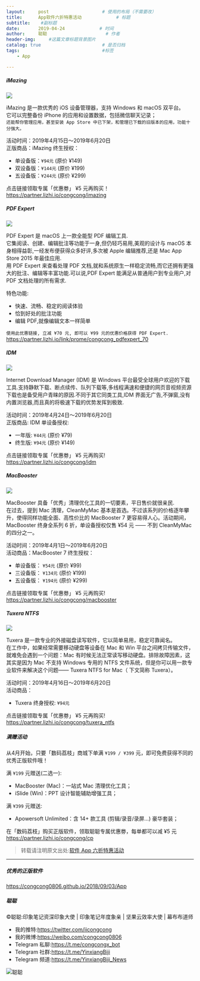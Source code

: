 ```yaml
---
layout:     post                    # 使用的布局（不需要改）
title:      App软件六折特惠活动             # 标题 
subtitle:    #副标题
date:       2019-04-24             # 时间
author:     聪聪                      # 作者
header-img:     #这篇文章标题背景图片
catalog: true                       # 是否归档
tags:                               #标签
    - App

---
```

##### iMazing

![](http://ww1.sinaimg.cn/large/9b84e6acly1g2dog2xwfzj21e00k0tcz.jpg)

iMazing 是一款优秀的 iOS 设备管理器，支持 Windows 和 macOS 双平台。<br>
它可以完整备份 iPhone 的应用和设置数据，包括微信聊天记录；<br>
`还能帮你管理应用，甚至安装 App Store 中已下架，和管理已下载的旧版本的应用，功能十分强大。`

活动时间：2019年4月15日～2019年6月20日<br>
正版商品：iMazing 终生授权：
* 单设备版：`¥94元`  (原价 ¥149)
* 双设备版：`¥144元`  (原价 ¥199)
* 五设备版：`¥244元`  (原价 ¥299)

点击链接领取专属「优惠劵」 ¥5 元再购买！<br>
<https://partner.lizhi.io/congcong/imazing>

##### PDF Expert 

![](http://ww1.sinaimg.cn/large/9b84e6acly1g2dofj5gkcj20p00a0n5j.jpg)

PDF Expert 是 macOS 上一款全能型 PDF 编辑工具.<br>
它集阅读、创建、编辑批注等功能于一身,但仍轻巧易用,美观的设计与 macOS 本身相得益彰,一经发布便获得众多好评,多次被 Apple 编辑推荐,还是 Mac App Store 2015 年最佳应用.<br>
用 PDF Expert 来查看处理 PDF 文档,就和系统原生一样稳定流畅,而它还拥有更强大的批注、编辑等丰富功能.可以说,PDF Expert 能满足从普通用户到专业用户,对 PDF 文档处理的所有需求.

特色功能:
* 快速、流畅、稳定的阅读体验
* 恰到好处的批注功能
* 编辑 PDF,就像编辑文本一样简单

`使用此优惠链接, 立减 ¥70 元, 即可以 ¥99 元的优惠价格获得 PDF Expert.`<br>
<https://partner.lizhi.io/link/prome/congcong_pdfexpert_70>

##### IDM

![](http://ww1.sinaimg.cn/large/9b84e6acly1g2does4go8j21e00rsn2y.jpg)

Internet Download Manager (IDM) 是 Windows 平台最受全球用户欢迎的下载工具.支持静默下载、断点续传、队列下载等,多线程满速和便捷的网页音视频资源下载也是备受用户青睐的原因.不同于其它同类工具,IDM 界面无广告,不弹窗,没有内置浏览器,而且真的将极速下载的优势发挥到极致.

活动时间：2019年4月24日～2019年6月20日<br>
正版商品: IDM 单设备授权:
* 一年版: `¥44元` (原价 ¥79)
* 终生版: `¥94元` (原价 ¥149)

点击链接领取专属「优惠劵」 ¥5 元再购买!<br>
<https://partner.lizhi.io/congcong/idm>

##### MacBooster

![](http://ww1.sinaimg.cn/large/9b84e6acly1g2doe80s4fj21e00k0ae6.jpg)

MacBooster 具备「优秀」清理优化工具的一切要素，平日售价就很亲民.<br>
在过去，提到 Mac 清理，CleanMyMac 基本是首选。不过该系列的价格逐年攀升，使得同样功能全面、高性价比的 MacBooster 7 更容易得人心。活动期间，MacBooster 终身全系列 6 折，单设备授权仅售 ¥54 元 —— 不到 CleanMyMac 的四分之一。

活动时间：2019年4月1日～2019年6月20日<br>
活动商品：MacBooster 7 终生授权：
* 单设备版： `¥54元`  (原价 ¥99)
* 三设备版： `¥134元` (原价 ¥199)
* 五设备版： `¥194元` (原价 ¥299)

点击链接领取专属「优惠劵」 ¥5 元再购买!<br>
<https://partner.lizhi.io/congcong/macbooster>

##### Tuxera NTFS

![](http://ww1.sinaimg.cn/large/9b84e6acly1g2dodlytn6j21e00k0juo.jpg)

Tuxera 是一款专业的外接磁盘读写软件，它以简单易用，稳定可靠闻名。<br>
在工作中，如果经常需要移动硬盘等设备在 Mac 和 Win 平台之间拷贝传输文件，就难免会遇到一个问题：Mac 有时候无法正常读写移动硬盘。排除故障因素，这其实是因为 Mac 不支持 Windows 专用的 NTFS 文件系统，但是你可以用一款专业软件来解决这个问题—— Tuxera NTFS for Mac（ 下文简称 Tuxera）。 

活动时间：2019年4月16日～2019年6月20日<br>
活动商品：
* Tuxera 终身授权: `¥94元`

点击链接领取专属「优惠劵」 ¥5 元再购买!<br>
<https://partner.lizhi.io/congcong/tuxera_ntfs>

##### 满赠活动

从4月开始，只要「数码荔枝」商城下单满 `¥199 / ¥399` 元，即可免费获得不同的优秀正版软件哦！ 

满 `¥199` 元赠送(二选一):
* MacBooster (Mac)：一站式 Mac 清理优化工具；
* iSlide (Win)：PPT 设计智能辅助增强工具；

满 `¥399` 元赠送:
* Apowersoft Unlimited：含 14+ 款工具 (剪辑/录音/录屏...) 豪华套装；

在「数码荔枝」购买正版软件，领取聪聪专属优惠劵，每单都可以减 ¥5 元<br>
<https://partner.lizhi.io/congcong/cp>

> 转载请注明原文出处:[软件 App 六折特惠活动](https://congcong0806.github.io/2019/04/24/AppSale)

- - - -

##### 优秀的正版软件
<https://congcong0806.github.io/2018/09/03/App>

##### 聪聪
&copy;聪聪:印象笔记资深印象大使 | 印象笔记年度象亲 | 坚果云效率大使 | 幕布布道师

* 我的推特:<https://twitter.com/iicongcong>
* 我的微博:<https://weibo.com/congcong0806>
* Telegram 私聊:<https://t.me/congcongx_bot>
* Telegram 社群:<https://t.me/YinxiangBiji>
* Telegram 频道:<https://t.me/YinxiangBiji_News>

![聪聪](https://i.v2ex.co/3wc207g5.png)